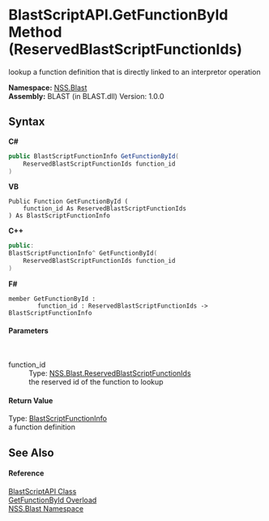 # BlastScriptAPI.GetFunctionById Method (ReservedBlastScriptFunctionIds)
 

lookup a function definition that is directly linked to an interpretor operation

**Namespace:**&nbsp;<a href="88b55311-4a89-0894-e27a-e157e443c7f7.md">NSS.Blast</a><br />**Assembly:**&nbsp;BLAST (in BLAST.dll) Version: 1.0.0

## Syntax

**C#**<br />
``` C#
public BlastScriptFunctionInfo GetFunctionById(
	ReservedBlastScriptFunctionIds function_id
)
```

**VB**<br />
``` VB
Public Function GetFunctionById ( 
	function_id As ReservedBlastScriptFunctionIds
) As BlastScriptFunctionInfo
```

**C++**<br />
``` C++
public:
BlastScriptFunctionInfo^ GetFunctionById(
	ReservedBlastScriptFunctionIds function_id
)
```

**F#**<br />
``` F#
member GetFunctionById : 
        function_id : ReservedBlastScriptFunctionIds -> BlastScriptFunctionInfo 

```


#### Parameters
&nbsp;<dl><dt>function_id</dt><dd>Type: <a href="bafae58d-fdfd-4aeb-3596-dce4ac8c6534.md">NSS.Blast.ReservedBlastScriptFunctionIds</a><br />the reserved id of the function to lookup</dd></dl>

#### Return Value
Type: <a href="35bc9cb6-da4c-534d-4c2a-2a3eef40d203.md">BlastScriptFunctionInfo</a><br />a function definition

## See Also


#### Reference
<a href="e6f5a4bb-3337-aec4-3768-690bdad3c62b.md">BlastScriptAPI Class</a><br /><a href="99a3d75a-8924-e411-80fc-3e73144f0947.md">GetFunctionById Overload</a><br /><a href="88b55311-4a89-0894-e27a-e157e443c7f7.md">NSS.Blast Namespace</a><br />